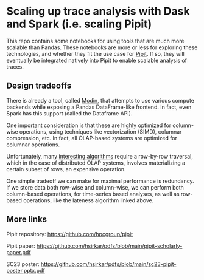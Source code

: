 # Scaling up trace analysis with Dask and Spark (i.e. scaling Pipit)

This repo contains some notebooks for using tools that are much more scalable than Pandas. These notebooks are more or less
for exploring these technologies, and whether they fit the use case for [Pipit](https://github.com/hpcgroup/pipit). If so,
they will eventually be integrated natively into Pipit to enable scalable analysis of traces.

## Design tradeoffs

There is already a tool, called [Modin](https://github.com/modin-project/modin), that attempts to use various compute backends while
exposing a Pandas DataFrame-like frontend. In fact, even Spark has this support (called the Dataframe API).

One important consideration is that these are highly optimized for column-wise operations, using techniques like
vectorization (SIMD), columnar compression, etc. In fact, all OLAP-based systems are optimized for columnar operations.

Unfortunately, many [interesting algorithms](http://www.cs.umd.edu/~bhatele/pubs/pdf/2016/tpds2016.pdf) require a row-by-row
traversal, which in the case of distributed OLAP systems, involves materializing a certain subset of rows, an expensive operation.

One simple tradeoff we can make for maximal performance is redundancy. If we store data both row-wise and column-wise,
we can perform both column-based operations, for time-series based analyses, as well as row-based operations, like the lateness
algorithm linked above.

## More links

Pipit repository: https://github.com/hpcgroup/pipit

Pipit paper: https://github.com/hsirkar/pdfs/blob/main/pipit-scholarly-paper.pdf

SC23 poster: https://github.com/hsirkar/pdfs/blob/main/sc23-pipit-poster.pptx.pdf
